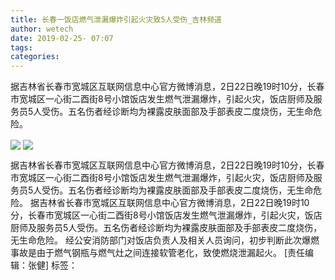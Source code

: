 ```yaml
---
title: 长春一饭店燃气泄漏爆炸引起火灾致5人受伤_吉林频道
author: wetech
date: 2019-02-25- 07:07
tags: 
categories: 
---
```

据吉林省长春市宽城区互联网信息中心官方微博消息，2日22日晚19时10分，长春市宽城区一心街二酉街8号小馆饭店发生燃气泄漏爆炸，引起火灾，饭店厨师及服务员5人受伤。五名伤者经诊断均为裸露皮肤面部及手部表皮二度烧伤，无生命危险。
<!-- more -->
                
<img align="center" border="0" src="http://p2.ifengimg.com/a/2019_09/9547f1a2e89936d_size28_w500_h281.jpg" />
                
<img align="center" border="0" src="http://p2.ifengimg.com/a/2016/0810/204c433878d5cf9size1_w16_h16.png" />
            
据吉林省长春市宽城区互联网信息中心官方微博消息，2日22日晚19时10分，长春市宽城区一心街二酉街8号小馆饭店发生燃气泄漏爆炸，引起火灾，饭店厨师及服务员5人受伤。五名伤者经诊断均为裸露皮肤面部及手部表皮二度烧伤，无生命危险。
据吉林省长春市宽城区互联网信息中心官方微博消息，2日22日晚19时10分，长春市宽城区一心街二酉街8号小馆饭店发生燃气泄漏爆炸，引起火灾，饭店厨师及服务员5人受伤。五名伤者经诊断均为裸露皮肤面部及手部表皮二度烧伤，无生命危险。
经公安消防部门对饭店负责人及相关人员询问，初步判断此次爆燃事故是由于燃气钢瓶与燃气灶之间连接软管老化，致使燃烧泄漏起火。
[责任编辑：张健]
标签：
 
 
             
